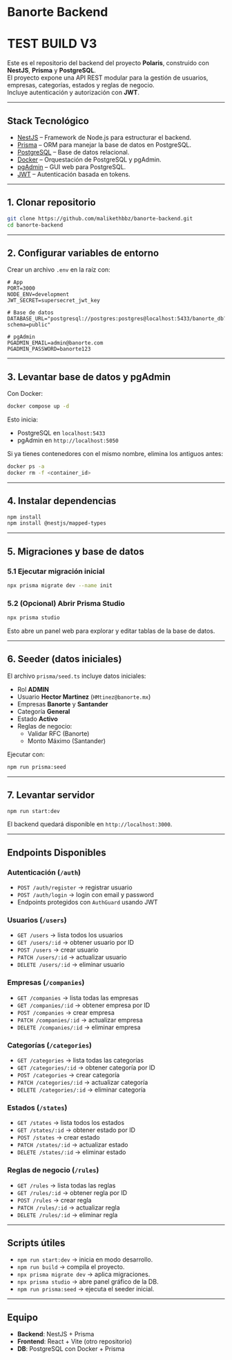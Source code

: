 # Banorte Backend  
# TEST BUILD V3

Este es el repositorio del backend del proyecto **Polaris**, construido con **NestJS**, **Prisma** y **PostgreSQL**.  
El proyecto expone una API REST modular para la gestión de usuarios, empresas, categorías, estados y reglas de negocio.  
Incluye autenticación y autorización con **JWT**.

---

## Stack Tecnológico
- [NestJS](https://nestjs.com/) – Framework de Node.js para estructurar el backend.  
- [Prisma](https://www.prisma.io/) – ORM para manejar la base de datos en PostgreSQL.  
- [PostgreSQL](https://www.postgresql.org/) – Base de datos relacional.  
- [Docker](https://www.docker.com/) – Orquestación de PostgreSQL y pgAdmin.  
- [pgAdmin](https://www.pgadmin.org/) – GUI web para PostgreSQL.  
- [JWT](https://jwt.io/) – Autenticación basada en tokens.  

---

## 1. Clonar repositorio
```bash
git clone https://github.com/malikethbbz/banorte-backend.git
cd banorte-backend
```

---

## 2. Configurar variables de entorno
Crear un archivo `.env` en la raíz con:

```env
# App
PORT=3000
NODE_ENV=development
JWT_SECRET=supersecret_jwt_key

# Base de datos
DATABASE_URL="postgresql://postgres:postgres@localhost:5433/banorte_db?schema=public"

# pgAdmin
PGADMIN_EMAIL=admin@banorte.com
PGADMIN_PASSWORD=banorte123
```

---

## 3. Levantar base de datos y pgAdmin
Con Docker:
```bash
docker compose up -d
```

Esto inicia:
- PostgreSQL en `localhost:5433`
- pgAdmin en `http://localhost:5050`

Si ya tienes contenedores con el mismo nombre, elimina los antiguos antes:
```bash
docker ps -a
docker rm -f <container_id>
```

---

## 4. Instalar dependencias
```bash
npm install
npm install @nestjs/mapped-types
```

---

## 5. Migraciones y base de datos

### 5.1 Ejecutar migración inicial
```bash
npx prisma migrate dev --name init
```

### 5.2 (Opcional) Abrir Prisma Studio
```bash
npx prisma studio
```
Esto abre un panel web para explorar y editar tablas de la base de datos.

---

## 6. Seeder (datos iniciales)
El archivo `prisma/seed.ts` incluye datos iniciales:  

- Rol **ADMIN**  
- Usuario **Hector Martinez** (`HMtinez@banorte.mx`)  
- Empresas **Banorte** y **Santander**  
- Categoría **General**  
- Estado **Activo**  
- Reglas de negocio:
  - Validar RFC (Banorte)  
  - Monto Máximo (Santander)  

Ejecutar con:
```bash
npm run prisma:seed
```

---

## 7. Levantar servidor
```bash
npm run start:dev
```

El backend quedará disponible en `http://localhost:3000`.

---

## Endpoints Disponibles

### Autenticación (`/auth`)
- `POST /auth/register` → registrar usuario  
- `POST /auth/login` → login con email y password  
- Endpoints protegidos con `AuthGuard` usando JWT  

### Usuarios (`/users`)
- `GET /users` → lista todos los usuarios  
- `GET /users/:id` → obtener usuario por ID  
- `POST /users` → crear usuario  
- `PATCH /users/:id` → actualizar usuario  
- `DELETE /users/:id` → eliminar usuario  

### Empresas (`/companies`)
- `GET /companies` → lista todas las empresas  
- `GET /companies/:id` → obtener empresa por ID  
- `POST /companies` → crear empresa  
- `PATCH /companies/:id` → actualizar empresa  
- `DELETE /companies/:id` → eliminar empresa  

### Categorías (`/categories`)
- `GET /categories` → lista todas las categorías  
- `GET /categories/:id` → obtener categoría por ID  
- `POST /categories` → crear categoría  
- `PATCH /categories/:id` → actualizar categoría  
- `DELETE /categories/:id` → eliminar categoría  

### Estados (`/states`)
- `GET /states` → lista todos los estados  
- `GET /states/:id` → obtener estado por ID  
- `POST /states` → crear estado  
- `PATCH /states/:id` → actualizar estado  
- `DELETE /states/:id` → eliminar estado  

### Reglas de negocio (`/rules`)
- `GET /rules` → lista todas las reglas  
- `GET /rules/:id` → obtener regla por ID  
- `POST /rules` → crear regla  
- `PATCH /rules/:id` → actualizar regla  
- `DELETE /rules/:id` → eliminar regla  

---

## Scripts útiles
- `npm run start:dev` → inicia en modo desarrollo.  
- `npm run build` → compila el proyecto.  
- `npx prisma migrate dev` → aplica migraciones.  
- `npx prisma studio` → abre panel gráfico de la DB.  
- `npm run prisma:seed` → ejecuta el seeder inicial.  

---

## Equipo
- **Backend**: NestJS + Prisma  
- **Frontend**: React + Vite (otro repositorio)  
- **DB**: PostgreSQL con Docker + Prisma  
